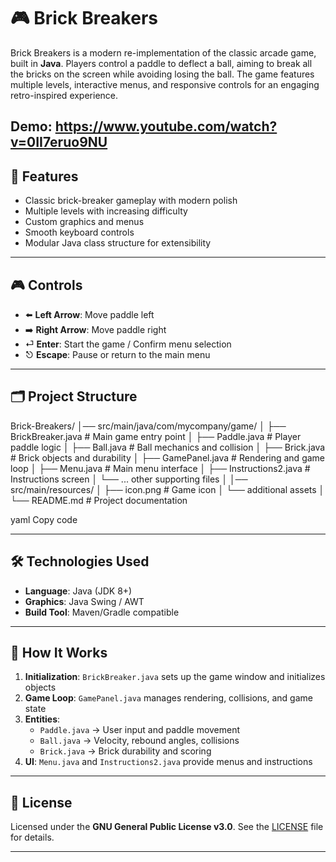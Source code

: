 # 🎮 Brick Breakers

Brick Breakers is a modern re-implementation of the classic arcade game, built in **Java**. Players control a paddle to deflect a ball, aiming to break all the bricks on the screen while avoiding losing the ball. The game features multiple levels, interactive menus, and responsive controls for an engaging retro-inspired experience.

Demo:
https://www.youtube.com/watch?v=0II7eruo9NU
---

## 🚀 Features
- Classic brick-breaker gameplay with modern polish  
- Multiple levels with increasing difficulty  
- Custom graphics and menus  
- Smooth keyboard controls  
- Modular Java class structure for extensibility  

---

## 🎮 Controls
- ⬅️ **Left Arrow**: Move paddle left  
- ➡️ **Right Arrow**: Move paddle right  
- ⏎ **Enter**: Start the game / Confirm menu selection  
- ⎋ **Escape**: Pause or return to the main menu  

---

## 🗂️ Project Structure
Brick-Breakers/
│── src/main/java/com/mycompany/game/
│ ├── BrickBreaker.java # Main game entry point
│ ├── Paddle.java # Player paddle logic
│ ├── Ball.java # Ball mechanics and collision
│ ├── Brick.java # Brick objects and durability
│ ├── GamePanel.java # Rendering and game loop
│ ├── Menu.java # Main menu interface
│ ├── Instructions2.java # Instructions screen
│ └── ... other supporting files
│
│── src/main/resources/
│ ├── icon.png # Game icon
│ └── additional assets
│
└── README.md # Project documentation

yaml
Copy code

---

## 🛠️ Technologies Used
- **Language**: Java (JDK 8+)  
- **Graphics**: Java Swing / AWT  
- **Build Tool**: Maven/Gradle compatible  

---

## 📖 How It Works
1. **Initialization**: `BrickBreaker.java` sets up the game window and initializes objects  
2. **Game Loop**: `GamePanel.java` manages rendering, collisions, and game state  
3. **Entities**:  
   - `Paddle.java` → User input and paddle movement  
   - `Ball.java` → Velocity, rebound angles, collisions  
   - `Brick.java` → Brick durability and scoring  
4. **UI**: `Menu.java` and `Instructions2.java` provide menus and instructions  

---

## 📜 License
Licensed under the **GNU General Public License v3.0**. See the [LICENSE](LICENSE) file for details.

---
